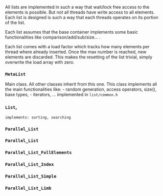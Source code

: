 All lists are implemented in such a way that wait/lock free access to the elements is possible. But not all threads have write access to all elements. Each list is designed is such a way that each threads operates on its portion of the list.

Each list assumes that the base container implements some basic functionalities
like comparison/add/sub/size... .

Each list comes with a load factor which tracks how many elements per thread 
where already inserted. Once the max number is reached, new elements are discarded.
This makes the resetting of the list trivial, simply overwrite the load array
with zero.

### `MetaList`
Main class. All other classes inherit from this one. This class implements all 
the main functionalities like:
    - random generation, access operators, size(), base types, 
    - iterators, ...
implemented in `list/common.h`

### `List`,
    implements: sorting, searching

### `Parallel_List`
### `Parallel_List`
### `Parallel_List_FullElements`
### `Parallel_List_Index`
### `Parallel_List_Simple`
### `Parallel_List_Limb`
